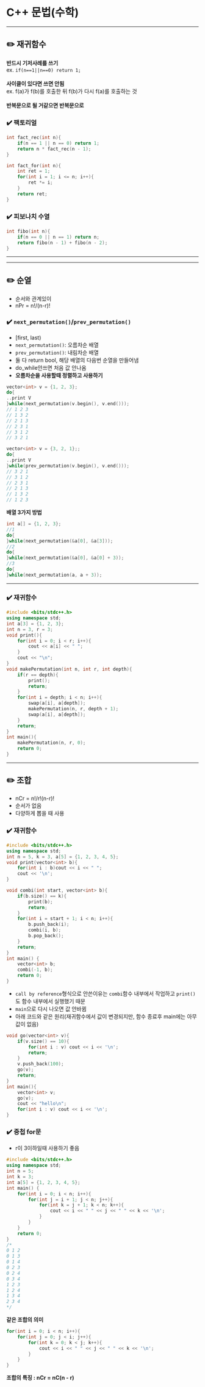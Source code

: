# C++ 문법(수학)

---
## ✏️ 재귀함수
**반드시 기저사례를 쓰기**<br>
ex. `if(n==1||n==0) return 1;`<br><br>
**사이클이 있다면 쓰면 안됨**<br>
ex. f(a)가 f(b)를 호출한 뒤 f(b)가 다시 f(a)를 호출하는 것<br><br>
**반복문으로 될 거같으면 반복문으로**

### ✔️ 팩토리얼
```cpp
int fact_rec(int n){
    if(n == 1 || n == 0) return 1;
    return n * fact_rec(n - 1);
}

int fact_for(int n){
    int ret = 1;
    for(int i = 1; i <= n; i++){
        ret *= i;
    }
    return ret;
}
```

### ✔️ 피보나치 수열
```cpp
int fibo(int n){
    if(n == 0 || n == 1) return n;
    return fibo(n - 1) + fibo(n - 2);
}
```
---
---
## ✏️ 순열
- 순서와 관계있이
- nPr = n!/(n-r)!
​
### ✔️ `next_permutation()`/`prev_permutation()`
- [first, last)
- `next_permutation()`: 오름차순 배열
- `prev_permutation()`: 내림차순 배열
- 둘 다 return bool, 해당 배열의 다음번 순열을 만들어냄
- do_while안쓰면 처음 값 안나옴
- **오름차순을 사용할때 정렬하고 사용하기**
```cpp
vector<int> v = {1, 2, 3};
do{
..print V
}while(next_permutation(v.begin(), v.end()));
// 1 2 3
// 1 3 2
// 2 1 3
// 2 3 1
// 3 1 2
// 3 2 1

vector<int> v = {3, 2, 1};;
do{
..print V
}while(prev_permutation(v.begin(), v.end()));
// 3 2 1
// 3 1 2
// 2 3 1
// 2 1 3
// 1 3 2
// 1 2 3
```

**배열 3가지 방법**
```cpp
int a[] = {1, 2, 3};
//1
do{
}while(next_permutation(&a[0], &a[3]));
//2
do{
}while(next_permutation(&a[0], &a[0] + 3));
//3
do{
}while(next_permutation(a, a + 3));
```


---

### ✔️ 재귀함수
```cpp
#include <bits/stdc++.h>
using namespace std;
int a[3] = {1, 2, 3};
int n = 3, r = 3;
void print(){
    for(int i = 0; i < r; i++){
        cout << a[i] << " ";
    }
    cout << "\n";
}
void makePermutation(int n, int r, int depth){
    if(r == depth){
        print();
        return;
    }
    for(int i = depth; i < n; i++){
        swap(a[i], a[depth]);
        makePermutation(n, r, depth + 1);
        swap(a[i], a[depth]);
    }
    return;
}
int main(){
    makePermutation(n, r, 0);
    return 0;
}
```

---
## ✏️ 조합
- nCr = n!/r!(n-r)!
- 순서가 없음
- 다양하게 뽑을 때 사용
### ✔️ 재귀함수
```cpp
#include <bits/stdc++.h>
using namespace std;
int n = 5, k = 3, a[5] = {1, 2, 3, 4, 5};
void print(vector<int> b){
    for(int i : b)cout << i << " ";
    cout << '\n';
}

void combi(int start, vector<int> b){
    if(b.size() == k){
        print(b);
        return;
    }
    for(int i = start + 1; i < n; i++){
        b.push_back(i);
        combi(i, b);
        b.pop_back();
    }
    return;
}
int main() {
    vector<int> b;
    combi(-1, b);
    return 0;
}
```
- `call by reference`형식으로 안쓴이유는 `combi`함수 내부에서 작업하고 `print()`도 함수 내부에서 실행했기 때문
- `main`으로 다시 나오면 값 안바뀜
- 아래 코드와 같은 원리(재귀함수에서 값이 변경되지만, 함수 종료후 main에는 아무값이 없음)
```cpp
void go(vector<int> v){
	if(v.size() == 10){
		for(int i : v) cout << i << '\n';
		return;
	}
	v.push_back(100);
	go(v);
	return;
}
int main(){
	vector<int> v;
	go(v);
	cout << "hello\n";
	for(int i : v) cout << i << '\n';
}
```


### ✔️ 중첩 for문
- r이 3이하일때 사용하기 좋음
```cpp
#include <bits/stdc++.h>
using namespace std;
int n = 5;
int k = 3;
int a[5] = {1, 2, 3, 4, 5};
int main() {
    for(int i = 0; i < n; i++){
        for(int j = i + 1; j < n; j++){
            for(int k = j + 1; k < n; k++){
                cout << i << " " << j << " " << k << '\n';
            }
        }
    }
    return 0;
}
/*
0 1 2
0 1 3
0 1 4
0 2 3
0 2 4
0 3 4
1 2 3
1 2 4
1 3 4
2 3 4
*/
```
**같은 조합의 의미**
```cpp
for(int i = 0; i < n; i++){
    for(int j = 0; j < i; j++){
        for(int k = 0; k < j; k++){
            cout << i << " " << j << " " << k << '\n';
        }
    }
}
```


**조합의 특징 : nCr = nC(n - r)**
